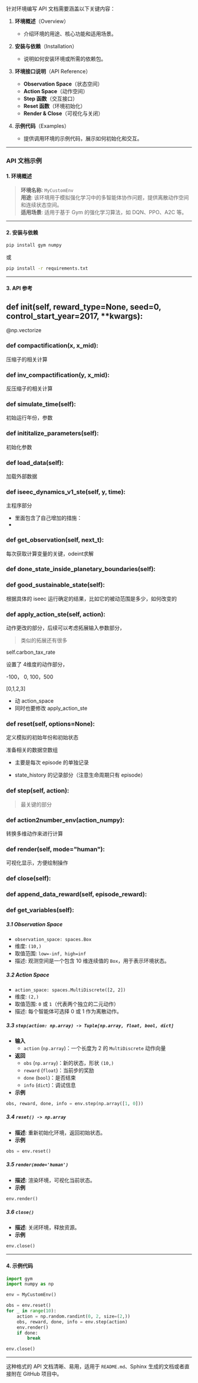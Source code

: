 针对环境编写 API 文档需要涵盖以下关键内容：  

1. **环境概述**（Overview）  
   - 介绍环境的用途、核心功能和适用场景。  
   
2. **安装与依赖**（Installation）  
   - 说明如何安装环境或所需的依赖包。  
   
3. **环境接口说明**（API Reference）  
   - **Observation Space**（状态空间）
   - **Action Space**（动作空间）
   - **Step 函数**（交互接口）
   - **Reset 函数**（环境初始化）
   - **Render & Close**（可视化与关闭）
   
4. **示例代码**（Examples）  
   - 提供调用环境的示例代码，展示如何初始化和交互。

---

### **API 文档示例**
#### **1. 环境概述**
> **环境名称**: `MyCustomEnv`  
> **用途**: 该环境用于模拟强化学习中的多智能体协作问题，提供离散动作空间和连续状态空间。  
> **适用场景**: 适用于基于 Gym 的强化学习算法，如 DQN、PPO、A2C 等。  

---

#### **2. 安装与依赖**
```bash
pip install gym numpy
```
或
```bash
pip install -r requirements.txt
```

---

#### **3. API 参考**



## def __init__(self, reward_type=None, seed=0, control_start_year=2017, **kwargs):



@np.vectorize

###   def compactification(x, x_mid):



压缩子的相关计算





### def inv_compactification(y, x_mid):

反压缩子的相关计算





### def simulate_time(self):

初始运行年份，参数



### def inititalize_parameters(self):

初始化参数



### def load_data(self):

加载外部数据



### def iseec_dynamics_v1_ste(self, y, time):

主程序部分

- 里面包含了自己增加的措施：
- 



### def get_observation(self, next_t):

每次获取计算变量的关键，odeint求解



### def done_state_inside_planetary_boundaries(self):

### def good_sustainable_state(self):



根据具体的 iseec 运行确定的结果，比如它的被动范围是多少，如何改变的







### def apply_action_ste(self, action):



动作更改的部分，后续可以考虑拓展输入参数部分，

> 类似的拓展还有很多



self.carbon_tax_rate



设置了 4维度的动作部分，

-100， 0, 100，500

[0,1,2,3]



- 动 action_space 
- 同时也要修改 apply_action_ste











### def reset(self, options=None):

定义模拟的初始年份和初始状态

准备相关的数据空数组

- 主要是每次 episode 的单独记录


- state_history 的记录部分（注意生命周期只有 episode）



### def step(self, action):

> 最关键的部分



### def action2number_env(action_numpy):

转换多维动作来进行计算



### def render(self, mode="human"):

可视化显示，方便绘制操作

### def close(self):





### def append_data_reward(self, episode_reward):



### def get_variables(self):









##### **3.1 Observation Space**
- `observation_space: spaces.Box`
- 维度: `(10,)`  
- 取值范围: `low=-inf, high=inf`  
- 描述: 观测空间是一个包含 10 维连续值的 `Box`，用于表示环境状态。

##### **3.2 Action Space**
- `action_space: spaces.MultiDiscrete([2, 2])`
- 维度: `(2,)`  
- 取值范围: `0` 或 `1`（代表两个独立的二元动作）
- 描述: 每个智能体可选择 0 或 1 作为离散动作。

##### **3.3 `step(action: np.array) -> Tuple[np.array, float, bool, dict]`**
- **输入**
  - `action` (`np.array`)：一个长度为 2 的 `MultiDiscrete` 动作向量
- **返回**
  - `obs` (`np.array`)：新的状态，形状 `(10,)`
  - `reward` (`float`)：当前步的奖励
  - `done` (`bool`)：是否结束
  - `info` (`dict`)：调试信息
- **示例**
```python
obs, reward, done, info = env.step(np.array([1, 0]))
```

##### **3.4 `reset() -> np.array`**
- **描述**: 重新初始化环境，返回初始状态。  
- **示例**
```python
obs = env.reset()
```

##### **3.5 `render(mode='human')`**
- **描述**: 渲染环境，可视化当前状态。  
- **示例**
```python
env.render()
```

##### **3.6 `close()`**
- **描述**: 关闭环境，释放资源。  
- **示例**
```python
env.close()
```

---

#### **4. 示例代码**
```python
import gym
import numpy as np

env = MyCustomEnv()

obs = env.reset()
for _ in range(10):
    action = np.random.randint(0, 2, size=(2,))
    obs, reward, done, info = env.step(action)
    env.render()
    if done:
        break

env.close()
```

---

这种格式的 API 文档清晰、易用，适用于 `README.md`、Sphinx 生成的文档或者直接附在 GitHub 项目中。